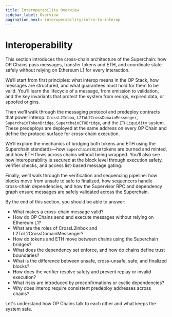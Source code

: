 ```yaml
---
title: Interoperability Overview
sidebar_label: Overview
pagination_next: interoperability/intro-to-interop
---
```


# Interoperability 

This section introduces the cross-chain architecture of the Superchain: how OP Chains pass messages, transfer tokens and ETH, and coordinate state safely without relying on Ethereum L1 for every interaction.

We’ll start from first principles: what interop means in the OP Stack, how messages are structured, and what guarantees must hold for them to be valid. You’ll learn the lifecycle of a message, from emission to validation, and the key invariants that protect the system from reorgs, expired data, or spoofed origins.

Then we’ll walk through the messaging protocol and predeploy contracts that power interop: `CrossL2Inbox`, `L2ToL2CrossDomainMessenger`, `SuperchainTokenBridge`, `SuperchainETHBridge`, and the `ETHLiquidity` system. These predeploys are deployed at the same address on every OP Chain and define the protocol surface for cross-chain execution.

We’ll explore the mechanics of bridging both tokens and ETH using the Superchain standards—how `SuperchainERC20` tokens are burned and minted, and how ETH flows across chains without being wrapped. You’ll also see how interoperability is secured at the block level through execution safety, verifier checks, and access list-based message gating.

Finally, we’ll walk through the verification and sequencing pipeline: how blocks move from unsafe to safe to finalized, how sequencers handle cross-chain dependencies, and how the Supervisor RPC and dependency graph ensure messages are safely validated across the Superchain.

By the end of this section, you should be able to answer:
- What makes a cross-chain message valid?
- How do OP Chains send and execute messages without relying on Ethereum L1?
- What are the roles of CrossL2Inbox and L2ToL2CrossDomainMessenger?
- How do tokens and ETH move between chains using the Superchain bridges?
- What does the dependency set enforce, and how do chains define trust boundaries?
- What is the difference between unsafe, cross-unsafe, safe, and finalized blocks?
- How does the verifier resolve safety and prevent replay or invalid execution?
- What risks are introduced by preconfirmations or cyclic dependencies?
- Why does interop require consistent predeploy addresses across chains?

Let's understand how OP Chains talk to each other and what keeps the system safe.